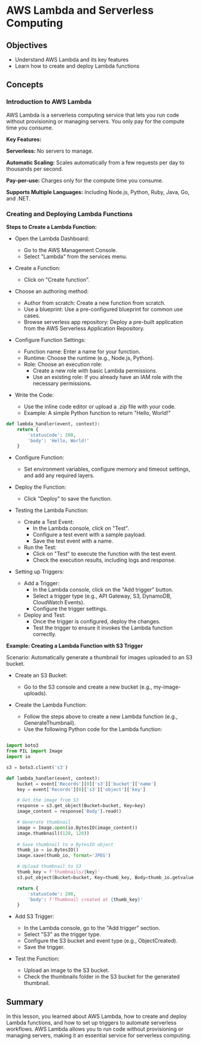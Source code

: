 # AWS Lambda and Serverless Computing

## Objectives
- Understand AWS Lambda and its key features
- Learn how to create and deploy Lambda functions

## Concepts

### Introduction to AWS Lambda
AWS Lambda is a serverless computing service that lets you run code without provisioning or managing servers. You only pay for the compute time you consume.

**Key Features:**

**Serverless:** No servers to manage.

**Automatic Scaling:** Scales automatically from a few requests per day to thousands per second.

**Pay-per-use:** Charges only for the compute time you consume.

**Supports Multiple Languages:** Including Node.js, Python, Ruby, Java, Go, and .NET.


### Creating and Deploying Lambda Functions

**Steps to Create a Lambda Function:**

- Open the Lambda Dashboard:
    - Go to the AWS Management Console.
    - Select "Lambda" from the services menu.

- Create a Function:
    - Click on "Create function".

- Choose an authoring method:
    - Author from scratch: Create a new function from scratch.
    - Use a blueprint: Use a pre-configured blueprint for common use cases.
    - Browse serverless app repository: Deploy a pre-built application from the AWS Serverless Application Repository.

- Configure Function Settings:
    - Function name: Enter a name for your function.
    - Runtime: Choose the runtime (e.g., Node.js, Python).
    - Role: Choose an execution role:
        - Create a new role with basic Lambda permissions.
        - Use an existing role: If you already have an IAM role with the necessary permissions.

- Write the Code:
    - Use the inline code editor or upload a .zip file with your code.
    - Example: A simple Python function to return "Hello, World!"

```python
def lambda_handler(event, context):
    return {
        'statusCode': 200,
        'body': 'Hello, World!'
    }
```

- Configure Function:
    - Set environment variables, configure memory and timeout settings, and add any required layers.

- Deploy the Function:
    - Click "Deploy" to save the function.

- Testing the Lambda Function:
    - Create a Test Event:
        - In the Lambda console, click on "Test".
        - Configure a test event with a sample payload.
        - Save the test event with a name.
    - Run the Test:
        - Click on "Test" to execute the function with the test event.
        - Check the execution results, including logs and response.

- Setting up Triggers:
    - Add a Trigger:
        - In the Lambda console, click on the "Add trigger" button.
        - Select a trigger type (e.g., API Gateway, S3, DynamoDB, CloudWatch Events).
        - Configure the trigger settings.
    - Deploy and Test:
        - Once the trigger is configured, deploy the changes.
        - Test the trigger to ensure it invokes the Lambda function correctly.

**Example: Creating a Lambda Function with S3 Trigger**

Scenario:
Automatically generate a thumbnail for images uploaded to an S3 bucket.

- Create an S3 Bucket:
    - Go to the S3 console and create a new bucket (e.g., my-image-uploads).

- Create the Lambda Function:
    - Follow the steps above to create a new Lambda function (e.g., GenerateThumbnail).
    - Use the following Python code for the Lambda function:

```python

import boto3
from PIL import Image
import io

s3 = boto3.client('s3')

def lambda_handler(event, context):
    bucket = event['Records'][0]['s3']['bucket']['name']
    key = event['Records'][0]['s3']['object']['key']

    # Get the image from S3
    response = s3.get_object(Bucket=bucket, Key=key)
    image_content = response['Body'].read()

    # Generate thumbnail
    image = Image.open(io.BytesIO(image_content))
    image.thumbnail((128, 128))
    
    # Save thumbnail to a BytesIO object
    thumb_io = io.BytesIO()
    image.save(thumb_io, format='JPEG')

    # Upload thumbnail to S3
    thumb_key = f'thumbnails/{key}'
    s3.put_object(Bucket=bucket, Key=thumb_key, Body=thumb_io.getvalue())

    return {
        'statusCode': 200,
        'body': f'Thumbnail created at {thumb_key}'
    }
```

- Add S3 Trigger:
    - In the Lambda console, go to the "Add trigger" section.
    - Select "S3" as the trigger type.
    - Configure the S3 bucket and event type (e.g., ObjectCreated).
    - Save the trigger.

- Test the Function:
    - Upload an image to the S3 bucket.
    - Check the thumbnails folder in the S3 bucket for the generated thumbnail.

## Summary
In this lesson, you learned about AWS Lambda, how to create and deploy Lambda functions, and how to set up triggers to automate serverless workflows. AWS Lambda allows you to run code without provisioning or managing servers, making it an essential service for serverless computing.